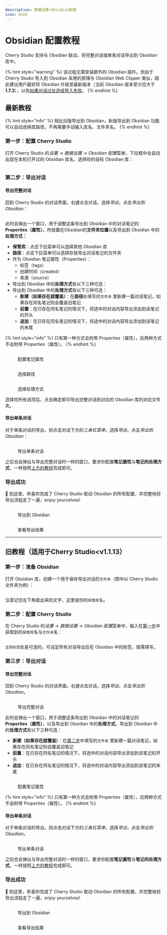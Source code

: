 ```yaml
---
description: 数据设置→Obsidian配置
icon: book
---
```


# Obsidian 配置教程

Cherry Studio 支持与 Obsidian 联动，将完整对话或单条对话导出到 Obsidian 库中。

{% hint style="warning" %}
该过程无需安装额外的 Obsidian 插件。但由于 Cherry Studio 导入到 Obsidian 采用的原理与 Obsidian Web Clipper 类似，因此建议用户最好将 Obsidian 升级至最新版本（当前 Obsidian 版本至少应大于 **1.7.2**），以免[如果对话过长造成导入失败](https://github.com/obsidianmd/obsidian-clipper/releases/tag/0.7.0)。
{% endhint %}

## 最新教程

{% hint style="info" %}
相比旧版导出到 Obsidian，新版导出到 Obsidian 功能可以自动选择库路径，不再需要手动输入库名、文件夹名。
{% endhint %}

### 第一步：配置 Cherry Studio

打开 Cherry Studio &#x7684;_&#x8BBE;置_ →  _数据设置_ → _Obsidian 配&#x7F6E;_&#x83DC;单，下拉框中会自动出现在本机打开过的 Obsidian 库名，选择你的目标 Obsidian 库：

<figure><img src="../.gitbook/assets/image (142).png" alt=""><figcaption></figcaption></figure>

### 第二步：导出对话

#### 导出完整对话

回到 Cherry Studio 的对话界面，右键点击对话，选&#x62E9;_&#x5BFC;出_，点&#x51FB;_&#x5BFC;出到 Obsidian_：

<figure><img src="../.gitbook/assets/image (143).png" alt=""><figcaption></figcaption></figure>

此时会弹出一个窗口，用于调整这条导出到 Obsidian 中的对话笔记的 **Properties（属性）、**&#x6240;放置在Obsidian的**文件夹位置**以及导出到 Obsidian 中的**处理方式：**

* **保管库**：点击下拉菜单可以选择其他 Obsidian 库
* **路径**：点击下拉菜单可以选择存放导出对话笔记的文件夹
* 作为 Obsidian 笔记属性（Properties）：
  * 标签（tags）
  * 创建时间（created）
  * 来源（source）
* 导出到 Obsidian 中的**处理方式**有以下三种可选：
* 导出到 Obsidian 中的**处理方式**有以下三种可选：
  * **新建（如果存在就覆盖）**：在**路径**处填写的`文件夹` 里新建一篇对话笔记，如果存在同名笔记则会覆盖旧笔记
  * **前置**：在已存在同名笔记的情况下，将选中的对话内容导出添加到该笔记的开头
  * **追加**：在已存在同名笔记的情况下，将选中的对话内容导出添加到该笔记的末尾

{% hint style="info" %}
只有第一种方式会附带 Properties（属性），后两种方式不会附带 Properties（属性）。
{% endhint %}

<figure><img src="../.gitbook/assets/image (144).png" alt=""><figcaption><p>配置笔记属性</p></figcaption></figure>

<figure><img src="../.gitbook/assets/image (145).png" alt=""><figcaption><p>选择路径</p></figcaption></figure>

<figure><img src="../.gitbook/assets/image (146).png" alt=""><figcaption><p>选择处理方式</p></figcaption></figure>

选择完所有选项后，点击确定即可导出完整对话到对应的 Obsidian 库的对应文件夹。

#### 导出单条对话

对于单条对话的导出，则点击对话下方&#x7684;_&#x4E09;条杠菜单_，选&#x62E9;_&#x5BFC;出_，点&#x51FB;_&#x5BFC;出到 Obsidian_：

<figure><img src="../.gitbook/assets/image (147).png" alt=""><figcaption><p>导出单条对话</p></figcaption></figure>

之后也会弹出与导出完整对话时一样的窗口，要求你配置**笔记属性**与**笔记的处理方式**，一样按照[上方的教程](obsidian.md#dao-chu-wan-zheng-dui-hua)完成即可。

### 导出成功

🎉 到这里，恭喜你完成了 Cherry Studio 联动 Obsidian 的所有配置，并完整地将导出流程走了一遍，enjoy yourselves!

<figure><img src="../.gitbook/assets/image (140).png" alt=""><figcaption><p>导出到 Obsidian</p></figcaption></figure>

<figure><img src="../.gitbook/assets/image (139).png" alt=""><figcaption><p>查看导出结果</p></figcaption></figure>



***

## 旧教程（适用于Cherry Studio\<v1.1.13）

### 第一步：准备 Obsidian

打开 Obsidian 库，创建一个用于保存导出对话的`文件夹`（图中以 Cherry Studio 文件夹为例）：

<figure><img src="../.gitbook/assets/image (127).png" alt=""><figcaption></figcaption></figure>

注意记住左下角框出来的文字，这里是你的`保管库`名。

### 第二步：配置 Cherry Studio

在 Cherry Studio &#x7684;_&#x8BBE;置_ →  _数据设置_ → _Obsidian 配&#x7F6E;_&#x83DC;单中，输入在[第一步](obsidian.md#di-yi-bu)中获取到的`保管库`名与`文件夹`名：

<figure><img src="../.gitbook/assets/image (129).png" alt=""><figcaption></figcaption></figure>

`全局标签`处是可选的，可设定所有对话导出后在 Obsidian 中的标签，按需填写。

### 第三步：导出对话

#### 导出完整对话

回到 Cherry Studio 的对话界面，右键点击对话，选&#x62E9;_&#x5BFC;出_，点&#x51FB;_&#x5BFC;出到 Obsidian_。

<figure><img src="../.gitbook/assets/image (138).png" alt=""><figcaption><p>导出完整对话</p></figcaption></figure>

此时会弹出一个窗口，用于调整这条导出到 Obsidian 中的对话笔记的 **Properties（属性）**，以及导出到 Obsidian 中的**处理方式**。导出到 Obsidian 中的**处理方式**有以下三种可选：

* **新建（如果存在就覆盖）**：在[第二步](obsidian.md#di-er-bu)中填写的`文件夹` 里新建一篇对话笔记，如果存在同名笔记则会覆盖旧笔记
* **前置**：在已存在同名笔记的情况下，将选中的对话内容导出添加到该笔记的开头
* **追加**：在已存在同名笔记的情况下，将选中的对话内容导出添加到该笔记的末尾

<figure><img src="../.gitbook/assets/image (137).png" alt=""><figcaption><p>配置笔记属性</p></figcaption></figure>

{% hint style="info" %}
只有第一种方式会附带 Properties（属性），后两种方式不会附带 Properties（属性）。
{% endhint %}

#### 导出单条对话

对于单条对话的导出，则点击对话下方&#x7684;_&#x4E09;条杠菜单_，选&#x62E9;_&#x5BFC;出_，点&#x51FB;_&#x5BFC;出到 Obsidian_。

<figure><img src="../.gitbook/assets/image (141).png" alt=""><figcaption><p>导出单条对话</p></figcaption></figure>

之后也会弹出与导出完整对话时一样的窗口，要求你配置**笔记属性**与**笔记的处理方式**，一样按照[上方的教程](obsidian.md#dao-chu-wan-zheng-dui-hua)完成即可。

### 导出成功

🎉 到这里，恭喜你完成了 Cherry Studio 联动 Obsidian 的所有配置，并完整地将导出流程走了一遍，enjoy yourselves!

<figure><img src="../.gitbook/assets/image (140).png" alt=""><figcaption><p>导出到 Obsidian</p></figcaption></figure>

<figure><img src="../.gitbook/assets/image (139).png" alt=""><figcaption><p>查看导出结果</p></figcaption></figure>
